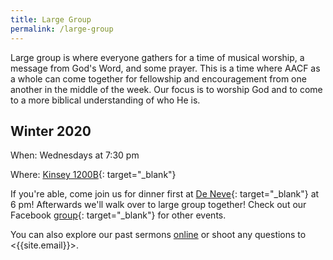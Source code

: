 ```yaml
---
title: Large Group
permalink: /large-group
---
```


Large group is where everyone gathers for a time of musical worship, a message from God's Word, and some prayer. This is a time where AACF as a whole can come together for fellowship and encouragement from one another in the middle of the week. Our focus is to worship God and to come to a more biblical understanding of who He is.

## Winter 2020

When: Wednesdays at 7:30 pm

Where: [Kinsey 1200B](https://goo.gl/maps/934fo7KScYtPPQez8){: target="_blank"}

If you're able, come join us for dinner first at [De Neve](https://goo.gl/maps/ue6zRLpHwnqxFCoh7){: target="_blank"}  at 6 pm! Afterwards we'll walk over to large group together! Check out our Facebook [group](https://www.facebook.com/groups/467173423834155/){: target="_blank"} for other events.

You can also explore our past sermons [online](/sermons) or shoot any questions to <{{site.email}}>.
